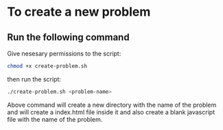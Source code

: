 # To create a new problem

## Run the following command

Give nesesary permissions to the script:

```bash
chmod +x create-problem.sh
```

then run the script:

```bash
./create-problem.sh <problem-name>
```

Above command will create a new directory with the name of the problem and will create a index.html file inside it and also create a blank javascript file with the name of the problem.
